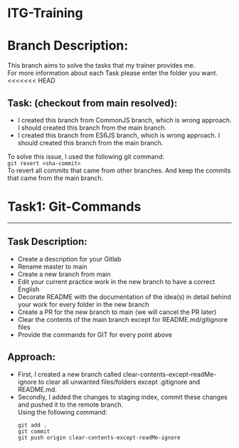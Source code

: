 # ITG-Training
# Branch Description:

This branch aims to solve the tasks that my trainer provides me.  
For more information about each Task please enter the folder you want.
<<<<<<< HEAD
## Task: (checkout from main resolved):
- I created this branch from CommonJS branch, which is wrong approach. I should created this branch from the main branch.  
- I created this branch from ES6JS branch, which is wrong approach. I should created this branch from the main branch.  

To solve this issue, I used the following git command:  
```git revert <sha-commit>```  
To revert all commits that came from other branches. And keep the commits that came from the main branch.

# Task1: Git-Commands
---

## Task Description:

- Create a description for your Gitlab
- Rename master to main
- Create a new branch from main
- Edit your current practice work in the new branch to have a correct English
- Decorate README with the documentation of the idea(s) in detail behind your work for every folder in the new branch
- Create a PR for the new branch to main (we will cancel the PR later)
- Clear the contents of the main branch except for README.md/gitignore files
- Provide the commands for GIT for every point above

## Approach:
- First, I created a new branch called clear-contents-except-readMe-ignore to clear all unwanted files/folders except .gitignore and README.md.
- Secondly, I added the changes to staging index, commit these changes and pushed it to the remote branch.  
  Using the following command:
  ```
  git add .
  git commit 
  git push origin clear-contents-except-readMe-ignore
  ```